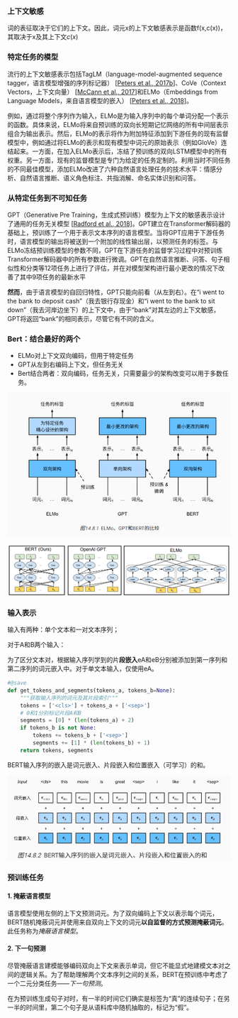 ### 上下文敏感

词的表征取决于它们的上下文。因此，词元x的上下文敏感表示是函数f(x,c(x))，其取决于x及其上下文$c(x)$

### 特定任务的模型

流行的上下文敏感表示包括TagLM（language-model-augmented sequence tagger，语言模型增强的序列标记器） [[Peters et al., 2017b](https://zh.d2l.ai/chapter_references/zreferences.html#id124)]、CoVe（Context Vectors，上下文向量） [[McCann et al., 2017](https://zh.d2l.ai/chapter_references/zreferences.html#id105)]和ELMo（Embeddings from Language Models，来自语言模型的嵌入） [[Peters et al., 2018](https://zh.d2l.ai/chapter_references/zreferences.html#id126)]。

例如，通过将整个序列作为输入，ELMo是为输入序列中的每个单词分配一个表示的函数。具体来说，ELMo将来自预训练的双向长短期记忆网络的所有中间层表示组合为输出表示。然后，ELMo的表示将作为附加特征添加到下游任务的现有监督模型中，例如通过将ELMo的表示和现有模型中词元的原始表示（例如GloVe）连结起来。一方面，在加入ELMo表示后，冻结了预训练的双向LSTM模型中的所有权重。另一方面，现有的监督模型是专门为给定的任务定制的。利用当时不同任务的不同最佳模型，添加ELMo改进了六种自然语言处理任务的技术水平：情感分析、自然语言推断、语义角色标注、共指消解、命名实体识别和问答。

### 从特定任务到不可知任务

GPT（Generative Pre Training，生成式预训练）模型为上下文的敏感表示设计了通用的任务无关模型 [[Radford et al., 2018\]](https://zh.d2l.ai/chapter_references/zreferences.html#radford-narasimhan-salimans-ea-2018)。GPT建立在Transformer解码器的基础上，预训练了一个用于表示文本序列的语言模型。当将GPT应用于下游任务时，语言模型的输出将被送到一个附加的线性输出层，以预测任务的标签。与ELMo冻结预训练模型的参数不同，GPT在下游任务的监督学习过程中对预训练Transformer解码器中的所有参数进行微调。GPT在自然语言推断、问答、句子相似性和分类等12项任务上进行了评估，并在对模型架构进行最小更改的情况下改善了其中9项任务的最新水平



**然而**，由于语言模型的自回归特性，GPT只能向前看（从左到右）。在“i went to the bank to deposit cash”（我去银行存现金）和“i went to the bank to sit down”（我去河岸边坐下）的上下文中，由于“bank”对其左边的上下文敏感，GPT将返回“bank”的相同表示，尽管它有不同的含义。

### Bert：结合最好的两个

- ELMo对上下文双向编码，但用于特定任务
- GPT从左到右编码上下文，但任务无关
- Bert结合两者：双向编码，任务无关，只需要最少的架构改变可以用于多数任务。

![image-20220705153850453](./imags/image-20220705153850453.png)

![image.png](imags/1554863715539.png)

### 输入表示

输入有两种：单个文本和一对文本序列；

对于A和B两个输入：

为了区分文本对，根据输入序列学到的片**段嵌入**eA和eB分别被添加到第一序列和第二序列的词元嵌入中。对于单文本输入，仅使用eA。

```python
#@save
def get_tokens_and_segments(tokens_a, tokens_b=None):
    """获取输入序列的词元及其片段索引"""
    tokens = ['<cls>'] + tokens_a + ['<sep>']
    # 0和1分别标记片段A和B
    segments = [0] * (len(tokens_a) + 2)
    if tokens_b is not None:
        tokens += tokens_b + ['<sep>']
        segments += [1] * (len(tokens_b) + 1)
    return tokens, segments
```

BERT输入序列的嵌入是词元嵌入、片段嵌入和位置嵌入（可学习）的和。

![image-20221017213314384](imags/image-20221017213314384.png)

### 预训练任务

#### 1. 掩蔽语言模型

语言模型使用左侧的上下文预测词元。为了双向编码上下文以表示每个词元，BERT随机掩蔽词元并使用来自双向上下文的词元**以自监督的方式预测掩蔽词元**。此任务称为*掩蔽语言模型*。

#### 2. 下一句预测

尽管掩蔽语言建模能够编码双向上下文来表示单词，但它不能显式地建模文本对之间的逻辑关系。为了帮助理解两个文本序列之间的关系，BERT在预训练中考虑了一个二元分类任务——*下一句预测*。

在为预训练生成句子对时，有一半的时间它们确实是标签为“真”的连续句子；在另一半的时间里，第二个句子是从语料库中随机抽取的，标记为“假”。